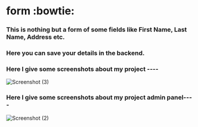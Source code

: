 <h1>form :bowtie:</h1>

### This is nothing but a form of some fields like First Name, Last Name, Address etc.
### Here you can save your details in the backend.
### Here I give some screenshots about my project ----


![Screenshot (3)](https://user-images.githubusercontent.com/43946793/114058177-daf3aa00-98b0-11eb-8ae9-044c49e01692.png)


### Here I give some screenshots about my project admin panel----

![Screenshot (2)](https://user-images.githubusercontent.com/43946793/114058145-d4fdc900-98b0-11eb-961f-5e3274c1fdb2.png)

